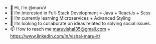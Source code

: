 - 👋 Hi, I’m @maruV
- 👀 I’m interested in Full-Stack Development = Java + ReactJs + Scss
- 🌱 I’m currently learning Microservices + Advanced Styling
- 💞️ I’m looking to collaborate on ideas related to solving social issues.
- 📫 How to reach me maruvishal35@gmail.com + https://www.linkedin.com/in/vishal-maru-it/ 

<!---
maruV/maruV is a ✨ special ✨ repository because its `README.md` (this file) appears on your GitHub profile.
You can click the Preview link to take a look at your changes.
--->
